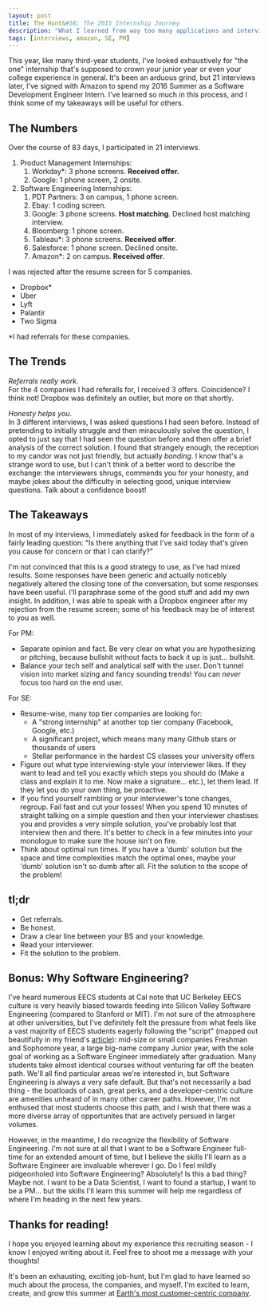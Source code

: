 ```yaml
---
layout: post
title: The Hunt&#58; The 2015 Internship Journey
description: "What I learned from way too many applications and interviews."
tags: [interviews, amazon, SE, PM]
---
```


This year, like many third-year students, I've looked exhaustively for "the one" internship that's supposed to crown your junior year or even your college experience in general. It's been an arduous grind, but 21 interviews later, I've signed with Amazon to spend my 2016 Summer as a Software Development Engineer Intern. I've learned so much in this process, and I think some of my takeaways will be useful for others. 

## The Numbers
Over the course of 83 days, I participated in 21 interviews. 

1. Product Management Internships:
	1. Workday*: 3 phone screens. **Received offer.**
	2. Google: 1 phone screen, 2 onsite.
2. Software Engineering Internships:
	1. PDT Partners: 3 on campus, 1 phone screen. 
	2. Ebay: 1 coding screen.
	3. Google: 3 phone screens. **Host matching**. Declined host matching interview.
	4. Bloomberg: 1 phone screen.
	5. Tableau*: 3 phone screens. **Received offer**. 
	6. Salesforce: 1 phone screen. Declined onsite.
	7. Amazon*: 2 on campus. **Received offer**.

I was rejected after the resume screen for 5 companies.

* Dropbox*
* Uber
* Lyft
* Palantir
* Two Sigma

*I had referrals for these companies.

## The Trends
_Referrals really work_.  
For the 4 companies I had referalls for, I received 3 offers.  Coincidence? I think not! Dropbox was definitely an outlier, but more on that shortly.

_Honesty helps you_.  
In 3 different interviews, I was asked questions I had seen before. Instead of pretending to initially struggle and then miraculously solve the question, I opted to just say that I had seen the question before and then offer a brief analysis of the correct solution. I found that strangely enough, the reception to my candor was not just friendly, but actually *bonding*. I know that's a strange word to use, but I can't think of a better word to describe the exchange: the interviewers shrugs, commends you for your honesty, and maybe jokes about the difficulty in selecting good, unique interview questions. Talk about a confidence boost!

## The Takeaways
In most of my interviews, I immediately asked for feedback in the form of a fairly leading question: "Is there anything that I've said today that's given you cause for concern or that I can clarify?"  

I'm not convinced that this is a good strategy to use, as I've had mixed results. Some responses have been generic and actually noticebly negatively altered the closing tone of the conversation, but some responses have been useful. I'll paraphrase some of the good stuff and add my own insight. In addition, I was able to speak with a Dropbox engineer after my rejection from the resume screen; some of his feedback may be of interest to you as well.

For PM:  

* Separate opinion and fact. Be very clear on what you are hypothesizing or pitching, because bullshit without facts to back it up is just... bullshit. 
* Balance your tech self and analytical self with the user. Don't tunnel vision into market sizing and fancy sounding trends! You can *never* focus too hard on the end user.

For SE:

* Resume-wise, many top tier companies are looking for:
  * A "strong internship" at another top tier company (Facebook, Google, etc.)
  * A significant project, which means many many Github stars or thousands of users
  * Stellar performance in the hardest CS classes your university offers
* Figure out what type interviewing-style your interviewer likes. If they want to lead and tell you exactly which steps you should do (Make a class and explain it to me. Now make a signature... etc.), let them lead. If they let you do your own thing, be proactive. 
* If you find yourself rambling or your interviewer's tone changes, regroup. Fail fast and cut your losses! When you spend 10 minutes of straight talking on a simple question and then your interviewer chastises you and provides a very simple solution, you've probably lost that interview then and there. It's better to check in a few minutes into your monologue to make sure the house isn't on fire.
* Think about optimal run times. If you have a 'dumb' solution but the space and time complexities match the optimal ones, maybe your 'dumb' solution isn't so dumb after all. Fit the solution to the scope of the problem!

## tl;dr

* Get referrals.
* Be honest.
* Draw a clear line between your BS and your knowledge.
* Read your interviewer.
* Fit the solution to the problem.

## Bonus: Why Software Engineering?
I've heard numerous EECS students at Cal note that UC Berkeley EECS culture is very heavily biased towards feeding into Silicon Valley Software Engineering (compared to Stanford or MIT). I'm not sure of the atmosphere at other universities, but I've definitely felt the pressure from what feels like a vast majority of EECS students eagerly following the "script" (mapped out beautifully in my friend's [article]): mid-size or small companies Freshman and Sophomore year, a large big-name company Junior year, with the sole goal of working as a Software Engineer immediately after graduation. Many students take almost identical courses without venturing far off the beaten path. We'll all find particular areas we're interested in, but Software Engineering is always a very safe default. But that's not necessarily a bad thing - the boatloads of cash, great perks, and a developer-centric culture are amenities unheard of in many other career paths. However, I'm not enthused that most students choose this path, and I wish that there was a more diverse array of opportunites that are actively persued in larger volumes.

However, in the meantime, I do recognize the flexibility of Software Engineering. I'm not sure at all that I want to be a Software Engineer full-time for an extended amount of time, but I believe the skills I'll learn as a Software Engineer are invaluable wherever I go. Do I feel mildly pidgeonholed into Software Engineering? Absolutely! Is this a bad thing? Maybe not. I want to be a Data Scientist, I want to found a startup, I want to be a PM... but the skills I'll learn this summer will help me regardless of where I'm heading in the next few years. 

## Thanks for reading!
I hope you enjoyed learning about my experience this recruiting season - I know I enjoyed writing about it. Feel free to shoot me a message with your thoughts!

It's been an exhausting, exciting job-hunt, but I'm glad to have learned so much about the process, the companies, and myself. I'm excited to learn, create, and grow this summer at [Earth's most customer-centric company]. 

[article]: <https://medium.com/@qrazhan/cs-internship-recruiting-guide-aebb68912808#.cwy231wr5>
[Earth's most customer-centric company]: <http://www.amazon.com/>
